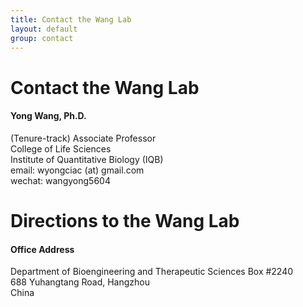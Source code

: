 ```yaml
---
title: Contact the Wang Lab
layout: default
group: contact
---
```


# Contact the Wang Lab


<div class="row">

<div class="col-md-4">

  <h4>Yong Wang, Ph.D.</h4>
  (Tenure-track) Associate Professor  <br>
  College of Life Sciences   <br>
  Institute of Quantitative Biology (IQB)  <br>
  email: wyongciac (at) gmail.com <br>
  wechat: wangyong5604

</div>


</div>

# Directions to the Wang Lab

<div class="row">

<div class="col-md-4">

<h4>Office Address</h4>

Department of Bioengineering and Therapeutic Sciences Box #2240<br>
688 Yuhangtang Road, Hangzhou<br>
China


</div>



</div>




<!-- Our lab is in on the UCSF Mission Bay campus in Genentech Hall (600 16th St, San Francisco, CA 94158)
 -->


